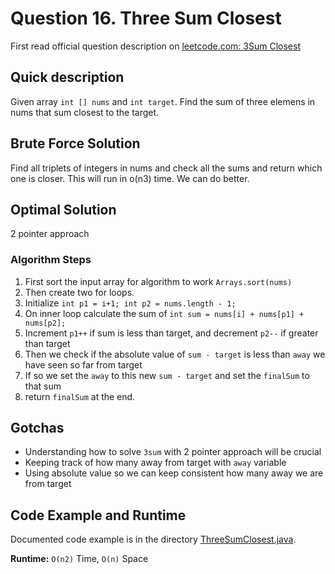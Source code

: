 # Question 16. Three Sum Closest

First read official question description on [leetcode.com: 3Sum Closest](https://leetcode.com/problems/3sum-closest/)

## Quick description
Given array `int [] nums` and `int target`. Find the sum of three elemens in nums that sum closest to the target.

## Brute Force Solution
Find all triplets of integers in nums and check all the sums and return which one is closer. This will run in o(n3) time.
We can do better. 

## Optimal Solution
2 pointer approach

### Algorithm Steps
1. First sort the input array for algorithm to work `Arrays.sort(nums)`
2. Then create two for loops.
3. Initialize `int p1 = i+1; int p2 = nums.length - 1;`
4. On inner loop calculate the sum of `int sum = nums[i] + nums[p1] + nums[p2];`
5. Increment `p1++` if sum is less than target, and decrement `p2--` if greater than target
6. Then we check if the absolute value of `sum - target` is less than `away` we have seen so far from target
7. If so we set the `away` to this new `sum - target` and set the `finalSum` to that sum
8. return `finalSum` at the end. 

## Gotchas
* Understanding how to solve `3sum` with 2 pointer approach will be crucial
* Keeping track of how many away from target with `away` variable
* Using absolute value so we can keep consistent how many away we are from target

## Code Example and Runtime
Documented code example is in the directory [ThreeSumClosest.java](ThreeSumClosest.java). 

**Runtime:** `O(n2)` Time, `O(n)` Space
